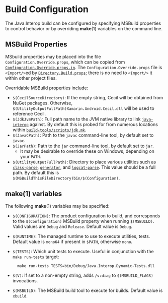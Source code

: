 # Build Configuration

The Java.Interop build can be configured by specifying MSBuild properties to control
behavior or by overriding **make**(1) variables on the command line.

## MSBuild Properties

MSbuild properties may be placed into the file `Configuration.Override.props`,
which can be copied from
[`Configuration.Override.props.in`](Configuration.Override.props.in).
The `Configuration.Override.props` file is `<Import/>`ed by
[`Directory.Build.props`](Directory.Build.props); there is no need to
`<Import/>` it within other project files.

Overridable MSBuild properties include:

* `$(CecilSourceDirectory)`: If the empty string, Cecil will be obtained from
    NuGet packages.  Otherwise, `$(UtilityOutputFullPath)Xamarin.Android.Cecil.dll`
    will be used to reference Cecil.
* `$(JdkJvmPath)`: Full path name to the JVM native library to link
    [`java-interop`](src/java-interop) against. By default this is
    probed for from numerous locations within
    [`build-tools/scripts/jdk.mk`](build-tools/scripts/jdk.mk).
* `$(JavaCPath)`: Path to the `javac` command-line tool, by default set to `javac`.
* `$(JarPath)`: Path to the `jar` command-line tool, by default set to `jar`.
  * It may be desirable to override these on Windows, depending on your `PATH`.
* `$(UtilityOutputFullPath)`: Directory to place various utilities such as
    [`class-parse`](tools/class-parse), [`generator`](tools/generator),
    and [`logcat-parse`](tools/logcat-parse). This value should be a full path.
    By default this is `$(MSBuildThisFileDirectory)bin/$(Configuration)`.

## **make**(1) variables

The following **make**(1) variables may be specified:

* `$(CONFIGURATION)`: The product configuration to build, and corresponds
    to the `$(Configuration)` MSBuild property when running `$(MSBUILD)`.
    Valid values are `Debug` and `Release`. Default value is `Debug`.
* `$(RUNTIME)`: The managed runtime to use to execute utilities, tests.
    Default value is `mono64` if present in `$PATH`, otherwise `mono`.
* `$(TESTS)`: Which unit tests to execute. Useful in conjunction with the
    `make run-tests` target:

        make run-tests TESTS=bin/Debug/Java.Interop.Dynamic-Tests.dll

* `$(V)`: If set to a non-empty string, adds `/v:diag` to `$(MSBUILD_FLAGS)`
    invocations.
* `$(MSBUILD)`: The MSBuild build tool to execute for builds.
    Default value is `xbuild`.


